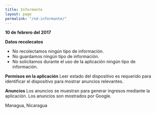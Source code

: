 ```yaml
---
title: Informante
layout: page
permalink: "/nd-informante/"
---
```


**10 de febrero del 2017**

**Datos recolecatos**

* No recolectamos ningún tipo de información.
* No guardamos ningún tipo de información.
* No solicitamos durante el uso de la aplicación ningún tipo de información.

**Permisos en la aplicación**
Leer estado del dispositivo es requerido para identificar el dispositivo para mostrar anuncios relevantes.

**Anuncios**
Los anuncios se muestran para generar ingresos mediante la aplicación.
Los anuncios son mostrados por Google.

Managua, Nicaragua